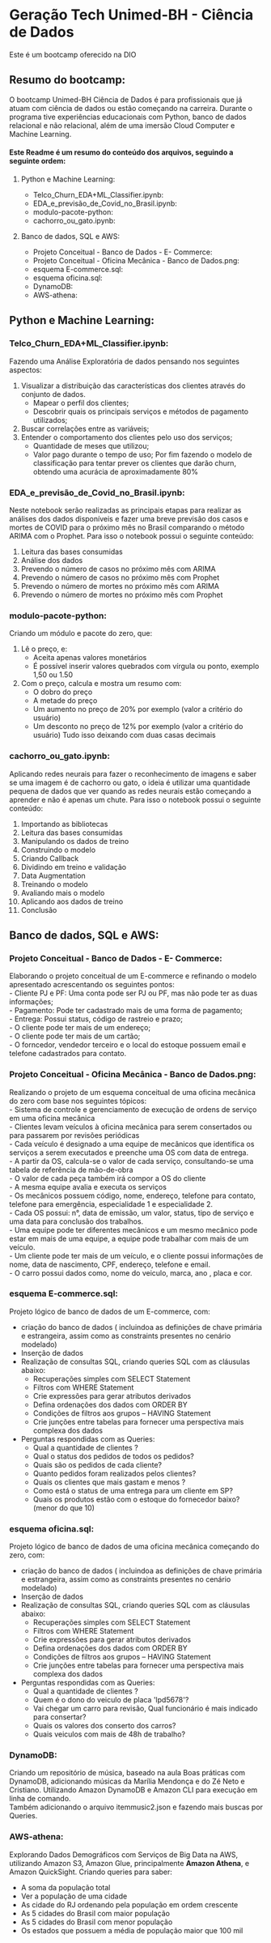 # Geração Tech Unimed-BH - Ciência de Dados
Este é um bootcamp oferecido na DIO

## Resumo do bootcamp:
O bootcamp Unimed-BH Ciência de Dados é para profissionais que já atuam com ciência de dados ou estão começando na carreira. 
Durante o programa tive experiências educacionais com Python, banco de dados relacional e não relacional, 
além de uma imersão Cloud Computer e Machine Learning. 


#### Este Readme é um resumo do conteúdo dos arquivos, seguindo a seguinte ordem:
1. Python e Machine Learning:
    - Telco_Churn_EDA+ML_Classifier.ipynb:
    - EDA_e_previsão_de_Covid_no_Brasil.ipynb:
    - modulo-pacote-python:
    - cachorro_ou_gato.ipynb:

2. Banco de dados, SQL e AWS: 
    - Projeto Conceitual - Banco de Dados - E- Commerce:
    - Projeto Conceitual - Oficina Mecânica - Banco de Dados.png:
    - esquema E-commerce.sql:
    - esquema oficina.sql:
    - DynamoDB:
    - AWS-athena:


## Python e Machine Learning:

### Telco_Churn_EDA+ML_Classifier.ipynb:
Fazendo uma Análise Exploratória de dados pensando nos seguintes aspectos:
1. Visualizar a distribuição das características dos clientes através do conjunto
de dados.
    - Mapear o perfil dos clientes;
    - Descobrir quais os principais serviços e métodos de pagamento utilizados;
2. Buscar correlações entre as variáveis;
3. Entender o comportamento dos clientes pelo uso dos serviços;
    - Quantidade de meses que utilizou;
    - Valor pago durante o tempo de uso;
Por fim fazendo o modelo de classificação para tentar prever os clientes que darão churn, obtendo uma acurácia de aproximadamente 80%  


### EDA_e_previsão_de_Covid_no_Brasil.ipynb:
Neste notebook serão realizadas as principais etapas para realizar as análises dos dados disponíveis e fazer uma breve previsão dos casos e mortes de COVID para o próximo mês no Brasil comparando o método ARIMA com o Prophet. Para isso o notebook possui o seguinte conteúdo:
1. Leitura das bases consumidas
2. Análise dos dados
3. Prevendo o número de casos no próximo mês com ARIMA
4. Prevendo o número de casos no próximo mês com Prophet
5. Prevendo o número de mortes no próximo mês com ARIMA
6. Prevendo o número de mortes no próximo mês com Prophet  


### modulo-pacote-python:
Criando um módulo e pacote do zero, que:
1. Lê o preço, e:  
    - Aceita apenas valores monetários
    - É possível inserir valores quebrados com vírgula ou ponto, exemplo 1,50 ou 1.50
2. Com o preço, calcula e mostra um resumo com:  
    - O dobro do preço
    - A metade do preço
    - Um aumento no preço de 20% por exemplo (valor a critério do usuário)
    - Um desconto no preço de 12% por exemplo (valor a critério do usuário) Tudo isso deixando com duas casas decimais  
    

### cachorro_ou_gato.ipynb:
Aplicando redes neurais para fazer o reconhecimento de imagens e saber se uma imagem é de cachorro ou gato, o ideia é utilizar uma quantidade pequena de dados que ver quando as redes neurais estão começando a aprender e não é apenas um chute. Para isso o notebook possui o seguinte conteúdo:
1. Importando as bibliotecas
2. Leitura das bases consumidas
3. Manipulando os dados de treino
4. Construindo o modelo
5. Criando Callback
6. Dividindo em treino e validação
7. Data Augmentation
8. Treinando o modelo
9. Avaliando mais o modelo
10. Aplicando aos dados de treino
11. Conclusão  


## Banco de dados, SQL e AWS: 

### Projeto Conceitual - Banco de Dados - E- Commerce:
Elaborando o projeto conceitual de um E-commerce e refinando o modelo apresentado acrescentando os seguintes pontos:  
    - Cliente PJ e PF: Uma conta pode ser PJ ou PF, mas não pode ter as duas informações;  
    - Pagamento: Pode ter cadastrado mais de uma forma de pagamento;  
    - Entrega: Possui status, código de rastreio e prazo;  
    - O cliente pode ter mais de um endereço;  
    - O cliente pode ter mais de um cartão;  
    - O forncedor, vendedor terceiro e o local do estoque possuem email e telefone cadastrados para contato.  

### Projeto Conceitual - Oficina Mecânica - Banco de Dados.png:
Realizando o projeto de um esquema conceitual de uma oficina mecânica do zero com base nos seguintes tópicos:  
    - Sistema de controle e gerenciamento de execução de ordens de serviço em uma oficina mecânica  
    - Clientes levam veículos à oficina mecânica para serem consertados ou para passarem por revisões periódicas  
    - Cada veículo é designado a uma equipe de mecânicos que identifica os serviços a serem executados e preenche uma OS com data de entrega.  
    - A partir da OS, calcula-se o valor de cada serviço, consultando-se uma tabela de referência de mão-de-obra  
    - O valor de cada peça também irá compor a OS do cliente  
    - A mesma equipe avalia e executa os serviços  
    - Os mecânicos possuem código, nome, endereço, telefone para contato, telefone para emergência,  especialidade 1 e especialidade 2.  
    - Cada OS possui: n°, data de emissão, um valor, status, tipo de serviço e uma data para conclusão dos trabalhos.  
    - Uma equipe pode ter diferentes mecânicos e um mesmo mecânico pode estar em mais de uma equipe, a equipe pode trabalhar com mais de um veículo.  
    - Um cliente pode ter mais de um veículo, e o cliente possui informações de nome, data de nascimento, CPF, endereço, telefone e email.  
    - O carro possui dados como, nome do veiculo, marca, ano , placa e cor.  

### esquema E-commerce.sql:  
Projeto lógico de banco de dados de um E-commerce, com:  
- criação do banco de dados ( incluindoa as definições de chave primária e estrangeira, assim como as constraints presentes no cenário modelado)  
- Inserção de dados  
- Realização de consultas SQL, criando queries SQL com as cláusulas abaixo:  
    - Recuperações simples com SELECT Statement  
    - Filtros com WHERE Statement  
    - Crie expressões para gerar atributos derivados  
    - Defina ordenações dos dados com ORDER BY  
    - Condições de filtros aos grupos – HAVING Statement  
    - Crie junções entre tabelas para fornecer uma perspectiva mais complexa dos dados  
- Perguntas respondidas com as Queries:  
    - Qual a quantidade de clientes ?  
    - Qual o status dos pedidos de todos os pedidos?  
    - Quais são os pedidos de cada cliente?  
    - Quanto pedidos foram realizados pelos clientes?  
    - Quais os clientes que mais gastam e menos ?  
    - Como está o status de uma entrega para um cliente em SP?  
    - Quais os produtos estão com o estoque do fornecedor baixo? (menor do que 10)  
    
    
### esquema oficina.sql:
Projeto lógico de banco de dados de uma oficina mecânica começando do zero, com:  
- criação do banco de dados ( incluindoa as definições de chave primária e estrangeira, assim como as constraints presentes no cenário modelado)  
- Inserção de dados  
- Realização de consultas SQL, criando queries SQL com as cláusulas abaixo:  
    - Recuperações simples com SELECT Statement  
    - Filtros com WHERE Statement  
    - Crie expressões para gerar atributos derivados  
    - Defina ordenações dos dados com ORDER BY  
    - Condições de filtros aos grupos – HAVING Statement  
    - Crie junções entre tabelas para fornecer uma perspectiva mais complexa dos dados  
- Perguntas respondidas com as Queries:   
    - Qual a quantidade de clientes ?  
    - Quem é o dono do veiculo de placa 'lpd5678'?   
    - Vai chegar um carro para revisão, Qual funcionário é mais indicado para consertar?  
    - Quais os valores dos conserto dos carros?  
    - Quais veiculos com mais de 48h de trabalho?  

### DynamoDB:
Criando um repositório de música, baseado na aula Boas práticas com DynamoDB, adicionando músicas da Marília Mendonça e do Zé Neto e Cristiano.
Utilizando Amazon DynamoDB e Amazon CLI para execução em linha de comando.  
Também adicionando o arquivo itemmusic2.json e fazendo mais buscas por Queries.

### AWS-athena:
Explorando Dados Demográficos com Serviços de Big Data na AWS, utilizando Amazon S3, Amazon Glue, principalmente **Amazon Athena**, e Amazon QuickSight.
Criando queries para saber:
- A soma da população total
- Ver a população de uma cidade
- As cidade do RJ ordenando pela população em ordem crescente
- As 5 cidades do Brasil com maior população
- As 5 cidades do Brasil com menor população
- Os estados que possuem a média de população maior que 100 mil
